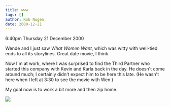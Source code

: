 ```yaml
---
title: www
tags: []
author: Rob Nugen
date: 2000-12-21
---
```


<title>What Women Want</title>
<p class=date>6:40pm Thursday 21 December 2000</p>

<p>Wende and I just saw <em>What Women Want</em>, which was witty with
well-tied ends to all its storylines.  Great date movie, I think.</p>

<p>Now I'm at work, where I was surprised to find the Third Partner who
started this company with Kevin and Karla back in the day.  He doesn't come
around much; I certainly didn't expect him to be here this late.  (He wasn't
here when I left at 3:30 to see the movie with Wen.)</p>

<p>My goal now is to work a bit more and then zip home.</p>

<p><img src="/images/rob/wL-ROB.gif"/></p>

